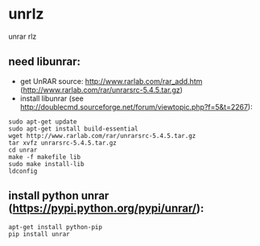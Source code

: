# unrlz

unrar rlz

## need libunrar:

- get UnRAR source: http://www.rarlab.com/rar_add.htm (http://www.rarlab.com/rar/unrarsrc-5.4.5.tar.gz)
- install libunrar (see http://doublecmd.sourceforge.net/forum/viewtopic.php?f=5&t=2267):

```
sudo apt-get update
sudo apt-get install build-essential
wget http://www.rarlab.com/rar/unrarsrc-5.4.5.tar.gz
tar xvfz unrarsrc-5.4.5.tar.gz
cd unrar
make -f makefile lib
sudo make install-lib
ldconfig
```

## install python unrar (https://pypi.python.org/pypi/unrar/):

```
apt-get install python-pip
pip install unrar
```

